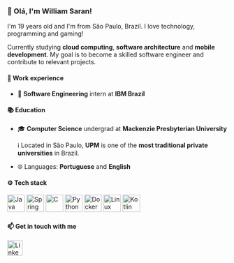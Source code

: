 ### :star2: Olá, I'm William Saran!
I'm 19 years old and I'm from São Paulo, Brazil. I love technology, programming and gaming!

Currently studying **cloud computing**, **software architecture** and **mobile development**.
My goal is to become a skilled software engineer and contribute to relevant projects.


#### :briefcase: Work experience
- :office: **Software Engineering** intern at **IBM Brazil**


#### :books: Education
- :mortar_board: **Computer Science** undergrad at **Mackenzie Presbyterian University**

  :information_source: Located in São Paulo, **UPM** is one of the **most traditional private universities** in Brazil.
 
- :globe_with_meridians: Languages: **Portuguese** and **English**


#### :gear: Tech stack
<p align="left">
    <img src="https://cdn.jsdelivr.net/gh/devicons/devicon@latest/icons/java/java-original.svg" height=40em alt="Java" />
    <img src="https://cdn.jsdelivr.net/gh/devicons/devicon@latest/icons/spring/spring-original.svg" height=40em alt="Spring Framework" />
    <img src="https://cdn.jsdelivr.net/gh/devicons/devicon@latest/icons/c/c-original.svg" height=40em alt="C" />
    <img src="https://cdn.jsdelivr.net/gh/devicons/devicon@latest/icons/python/python-original.svg" height=40em alt="Python" />
    <img src="https://cdn.jsdelivr.net/gh/devicons/devicon@latest/icons/docker/docker-original.svg" height=40em alt="Docker" />
    <img src="https://cdn.jsdelivr.net/gh/devicons/devicon@latest/icons/linux/linux-original.svg" height=40em alt="Linux" />
    <img src="https://cdn.jsdelivr.net/gh/devicons/devicon@latest/icons/kotlin/kotlin-original.svg" height=40em alt="Kotlin" />
</p>

#### :mailbox: Get in touch with me
<a href="https://www.linkedin.com/in/williamsaran/">
    <img src="https://cdn.jsdelivr.net/gh/devicons/devicon@latest/icons/linkedin/linkedin-original.svg" height=35em alt="LinkedIn"/>
</a>
